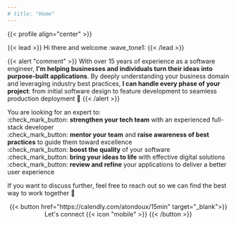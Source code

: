 ```yaml
---
# title: "Home"
---
```


{{< profile align="center" >}}

{{< lead >}}
Hi there and welcome :wave_tone1:
{{< /lead >}}

{{< alert "comment" >}}
With over 15 years of experience as a software engineer, **I'm helping businesses and individuals turn their ideas 
into purpose-built applications**. By deeply understanding your business domain
and leveraging industry best practices, **I can handle every phase of your project**: from initial software design
to feature development to seamless production deployment :rocket:
{{< /alert >}}

You are looking for an expert to:
<br>
:check_mark_button: **strengthen your tech team** with an experienced full-stack developer
<br>
:check_mark_button: **mentor your team** and **raise awareness of best practices** to guide them toward excellence
<br>
:check_mark_button: **boost the quality** of your software
<br>
:check_mark_button: **bring your ideas to life** with effective digital solutions
<br>
:check_mark_button: **review and refine** your applications to deliver a better user experience

If you want to discuss further, feel free to reach out so we can find the best way to work together :handshake:

<div style="text-align:center">
{{< button href="https://calendly.com/atondoux/15min" target="_blank">}}
Let's connect {{< icon "mobile" >}}
{{< /button >}}
</div>
